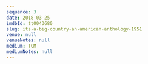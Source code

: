 ```yaml
---
sequence: 3
date: 2018-03-25
imdbId: tt0043680
slug: its-a-big-country-an-american-anthology-1951
venue: null
venueNotes: null
medium: TCM
mediumNotes: null
---
```


